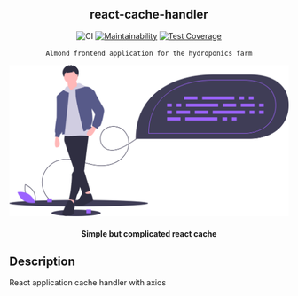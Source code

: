 <div align="center">

## react-cache-handler

![CI](https://github.com/almond-hydroponics/almond-re/workflows/CI/badge.svg)
[![Maintainability](https://api.codeclimate.com/v1/badges/1787ab6745c18d366de9/maintainability)](https://codeclimate.com/github/almond-hydroponics/almond-re/maintainability)
[![Test Coverage](https://api.codeclimate.com/v1/badges/1787ab6745c18d366de9/test_coverage)](https://codeclimate.com/github/almond-hydroponics/almond-re/test_coverage)

</div>

<div align="center">

    Almond frontend application for the hydroponics farm

  [![Almond](../public/readme.svg)](https://almond-re-staging.herokuapp.com/)

  #### Simple but complicated react cache

</div>

## Description
React application cache handler with axios
